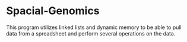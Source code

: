 # Spacial-Genomics


This program utilizes linked lists and dynamic memory to be able to pull data from a spreadsheet and perform several operations on the data.
